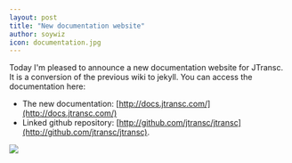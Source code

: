 ```yaml
---
layout: post
title: "New documentation website"
author: soywiz
icon: documentation.jpg
---
```


Today I'm pleased to announce a new documentation website for JTransc.
It is a conversion of the previous wiki to jekyll. You can access the documentation here:

<!--more-->

* The new documentation: [http://docs.jtransc.com/](http://docs.jtransc.com/)
* Linked github repository: [http://github.com/jtransc/jtransc](http://github.com/jtransc/jtransc).

<img src="{{ site.baseurl }}/img/jtransc_documentation.jpg" />
